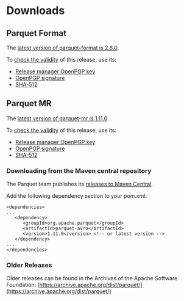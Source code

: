 # Downloads

## Parquet Format

The [latest version of parquet-format is 2.8.0](https://www.apache.org/dyn/closer.lua/parquet/apache-parquet-format-2.8.0/apache-parquet-format-2.8.0.tar.gz).

To [check the validity](https://www.apache.org/info/verification.html) of this release, use its:

 * [Release manager OpenPGP key](https://downloads.apache.org/parquet/KEYS)
 * [OpenPGP signature](https://downloads.apache.org/parquet/apache-parquet-format-2.8.0/apache-parquet-format-2.8.0.tar.gz.asc)
 * [SHA-512](https://downloads.apache.org/parquet/apache-parquet-format-2.8.0/apache-parquet-format-2.8.0.tar.gz.sha512)

## Parquet MR

The [latest version of parquet-mr is 1.11.0](https://www.apache.org/dyn/closer.lua/parquet/apache-parquet-1.11.0/apache-parquet-1.11.0.tar.gz).

To [check the validity](https://www.apache.org/info/verification.html) of this release, use its:

 * [Release manager OpenPGP key](https://downloads.apache.org/parquet/KEYS)
 * [OpenPGP signature](https://downloads.apache.org/parquet/apache-parquet-1.11.0/apache-parquet-1.11.0.tar.gz.asc)
 * [SHA-512](https://downloads.apache.org/parquet/apache-parquet-1.11.0/apache-parquet-1.11.0.tar.gz.sha512)

### Downloading from the Maven central repository

The Parquet team publishes its [releases to Maven Central](https://search.maven.org/search?q=g:org.apache.parquet).

Add the following dependency section to your pom.xml:

	<dependencies>
	...
	   <dependency>
          <groupId>org.apache.parquet</groupId>
          <artifactId>parquet-avro</artifactId>
          <version>1.11.0</version> <!-- or latest version -->
       </dependency>
    ...
    </dependencies>

### Older Releases

Older releases can be found in the Archives of the Apache Software Foundation:
[https://archive.apache.org/dist/parquet/](https://archive.apache.org/dist/parquet/)
